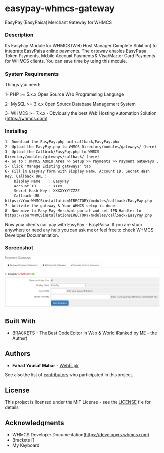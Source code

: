 # easypay-whmcs-gateway
EasyPay (EasyPaisa) Merchant Gateway for WHMCS 

### Description
Its EasyPay Module for WHMCS (Web Host Manager Complete Solution) to integrate EasyPaisa online payments.
The gateway enables EasyPaisa Token Payments, Mobile Account Payments & Visa/Master Card Payments for WHMCS clients.
You can save time by using this module.

### System Requirements

Things you need:

1- PHP >= 5.x.x Open Source Web Programming Language

2- MySQL >= 3.x.x Open Source Database Management System

3- WHMCS >= 7.x.x  - Obviously the best Web Hosting Automation Solution (https://whmcs.com)

### Installing

```
1- Download the EasyPay.php and callback/EasyPay.php.
2- Upload the EasyPay.php to WHMCS-Directory/modules/gateways/ (here)
3- Upload the Callback/EasyPay.php to WHMCS-Directory/modules/gateways/callback/ (here)
4- Go to : WHMCS Admin Area >> Setup >> Payments >> Payment Gateways .
5- Click 'Manage Existing gateways' tab
6- Fill in EasyPay form with Display Name, Account ID, Secret Hash Key, Callback URL :
    Display Name    : EasyPay
    Account ID      : XXXX
    Secret Hash Key : XXXXYYYYZZZZ
    Callback URL    : https://YourWHMCSinstallationDIRECTORY/modules/callback/EasyPay.php
7- Activate the gateway & Your WHMCS setup is done.
8- Now move to Easy Pay Merchant portal and set IPN Handler to https://YourWHMCSinstallationDIRECTORY/modules/callback/EasyPay.php
```

Now your clients can pay with EasyPay - EasyPaisa.
If you are stuck anywhere or need any help you can ask me or feel free to check WHMCS Developer Documentation.
### Screenshot

![WHMCS EasyPay Module ScreenShot](https://raw.githubusercontent.com/FahadYousafMahar/easypay-whmcs-gateway/master/scrnshot.PNG)

## Built With

* [BRACKETS](http://www.brackets.io/) - The Best Code Editor in Web & World (Ranked by ME - the Author)

## Authors

* **Fahad Yousaf Mahar** - [WebIT.pk](https://webit.pk)

See also the list of [contributors](https://github.com/FahadYousafMahar/easypay-whmcs-gateway/graphs/contributors) who participated in this project.

## License

This project is licensed under the MIT License - see the [LICENSE](LICENSE) file for details

## Acknowledgments

* WHMCS Developer Documentation(https://developers.whmcs.com)
* Brackets []
* My Keyboard
